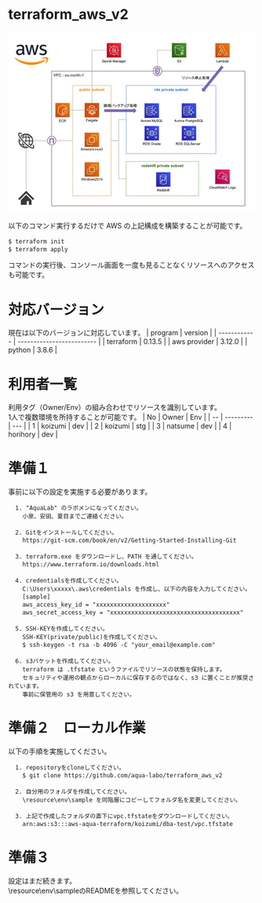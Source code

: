 # terraform_aws_v2

![terraform_aws_v2](https://github.com/atsushikoizumi/terraform_aws_v2/blob/main/aws_terraform_v2.jpg)<br>

以下のコマンド実行するだけで AWS の上記構成を構築することが可能です。<br>
```
$ terraform init
$ terraform apply
```
コマンドの実行後、コンソール画面を一度も見ることなくリソースへのアクセスも可能です。

# 対応バージョン
現在は以下のバージョンに対応しています。
| program      | version                   |
| ------------ | ------------------------- |
| terraform    | 0.13.5                    |
| aws provider | 3.12.0                    |
| python       | 3.8.6                     |

# 利用者一覧
利用タグ（Owner/Env）の組み合わせでリソースを識別しています。<br>
1人で複数環境を所持することが可能です。
| No | Owner     | Env | 
| -- | --------- | --- | 
| 1  | koizumi   | dev | 
| 2  | koizumi   | stg | 
| 3  | natsume   | dev | 
| 4  | horihory  | dev |

# 準備１
事前に以下の設定を実施する必要があります。
```
  1. "AquaLab" のラボメンになってください。
    小泉、安田、夏目までご連絡ください。
  
  2. Gitをインストールしてください。
    https://git-scm.com/book/en/v2/Getting-Started-Installing-Git

  3. terraform.exe をダウンロードし、PATH を通してください。
    https://www.terraform.io/downloads.html

  4. credentialsを作成してください。
    C:\Users\xxxxx\.aws\credentials を作成し、以下の内容を入力してください。
    [sample]
    aws_access_key_id = "xxxxxxxxxxxxxxxxxxxx"
    aws_secret_access_key = "xxxxxxxxxxxxxxxxxxxxxxxxxxxxxxxxxxxxx"

  5. SSH-KEYを作成してください。
    SSH-KEY(private/public)を作成してください。
    $ ssh-keygen -t rsa -b 4096 -C "your_email@example.com"

  6. s3バケットを作成してください。
    terraform は .tfstate というファイルでリソースの状態を保持します。
    セキュリティや運用の観点からローカルに保存するのではなく、s3 に置くことが推奨されています。
    事前に保管用の s3 を用意してください。
```

# 準備２　ローカル作業
以下の手順を実施してください。
```
  1. repositoryをcloneしてください。
    $ git clone https://github.com/aqua-labo/terraform_aws_v2

  2. 自分用のフォルダを作成してください。
    \resource\env\sample を同階層にコピーしてフォルダ名を変更してください。

  3. 上記で作成したフォルダの直下にvpc.tfstateをダウンロードしてください。
    arn:aws:s3:::aws-aqua-terraform/koizumi/dba-test/vpc.tfstate
```

# 準備３
設定はまだ続きます。<br>
\resource\env\sampleのREADMEを参照してください。

